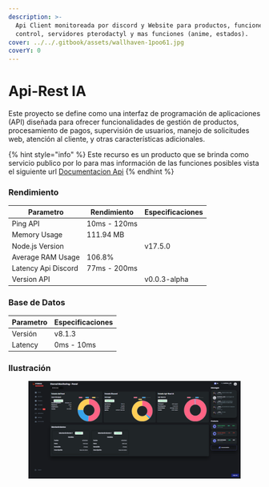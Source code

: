 ```yaml
---
description: >-
  Api Client monitoreada por discord y Website para productos, funciones de
  control, servidores pterodactyl y mas funciones (anime, estados).
cover: ../../.gitbook/assets/wallhaven-1poo61.jpg
coverY: 0
---
```


# Api-Rest IA

Este proyecto se define como una interfaz de programación de aplicaciones (API) diseñada para ofrecer funcionalidades de gestión de productos, procesamiento de pagos, supervisión de usuarios, manejo de solicitudes web, atención al cliente, y otras características adicionales.

{% hint style="info" %}
Este recurso es un producto que se brinda como servicio publico por lo para mas información de las funciones posibles vista el siguiente url [Documentacion Api](http://www.night-support.xyz/documentation)
{% endhint %}

### Rendimiento

| Parametro           | Rendimiento  | Especificaciones |
| ------------------- | ------------ | ---------------- |
| Ping API            | 10ms - 120ms |                  |
| Memory Usage        | 111.94 MB    |                  |
| Node.js Version     |              | v17.5.0          |
| Average RAM Usage   | 106.8%       |                  |
| Latency Api Discord | 77ms - 200ms |                  |
| Version API         |              | v0.0.3-alpha     |

### Base de Datos

| Parametro | Especificaciones |
| --------- | ---------------- |
| Versión   | v8.1.3           |
| Latency   | 0ms - 10ms       |

### Ilustración

<figure><img src="../../.gitbook/assets/Captura de pantalla 2024-03-25 140553.png" alt=""><figcaption></figcaption></figure>
